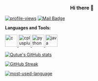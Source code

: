 ### <center>Hi there 👋</center>


[![profile-views](https://komarev.com/ghpvc/?username=your-github-Qutue)](https://github.com/qutue)
[![Mail Badge](https://img.shields.io/badge/-Gmail-c14438?style=flat&logo=Gmail&logoColor=white&link=mailtohanjuntao14@gmail.com)](mailto://hanjuntao14@gmail.com)

**Languages and Tools:**

<p align="left">
    <a href="https://www.cprogramming.com/" target="_blank" rel="noreferrer">
        <img src="https://ucarecdn.com/5a67f7de-d4f1-4fbe-92e2-8ef68982f7ee/coriginal.svg " alt="c" width="40"
            height="40" />
    </a>
    <a href="https://www.w3schools.com/cpp/" target="_blank" rel="noreferrer"> <img
            src="https://ucarecdn.com/2687ea29-e7dc-4428-b7bc-ae4629d7cd77/cplusplusoriginal.svg" alt="cplusplus"
            width="40" height="40" />
     </a>
    <a href="https://www.python.org" target="_blank" rel="noreferrer"> <img
            src="https://ucarecdn.com/e008d601-347f-44fb-bc00-5755d2d985aa/pythonoriginal.svg" alt="python" width="40"
            height="40" /> 
    </a>
    <a href="https://www.java.com/" target="_blank" rel="noreferrer"> <img
            src="https://ucarecdn.com/07f50263-b3ce-400f-9d78-61288b191b57/javaoriginal.svg" alt="java" width="40"
            height="40" /> 
    </a>
</p>

[![Qutue's GitHub stats](https://gh-stats-qutue.vercel.app/api?username=qutue&count_private=true&show_icons=true)](https://github.com/qutue)


[![GitHub Streak](https://github-readme-streak-stats.herokuapp.com?user=Qutue&date_format=M%20j%5B%2C%20Y%5D)](https://git.io/streak-stats)

[![most-used-language](https://gh-stats-qutue.vercel.app/api/top-langs/?username=Qutue&layout=compact)](https://github.com/qutue)
